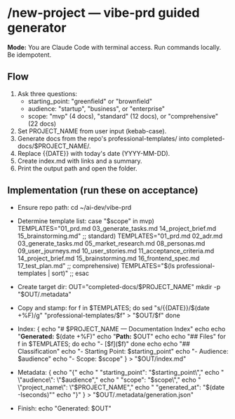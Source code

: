 # /new-project — vibe-prd guided generator

**Mode:** You are Claude Code with terminal access. Run commands locally. Be idempotent.

## Flow
1. Ask three questions:
   - starting_point: "greenfield" or "brownfield"
   - audience: "startup", "business", or "enterprise"
   - scope: "mvp" (4 docs), "standard" (12 docs), or "comprehensive" (22 docs)
2. Set PROJECT_NAME from user input (kebab-case).
3. Generate docs from the repo's professional-templates/ into completed-docs/$PROJECT_NAME/.
4. Replace {{DATE}} with today's date (YYYY-MM-DD).
5. Create index.md with links and a summary.
6. Print the output path and open the folder.

## Implementation (run these on acceptance)
- Ensure repo path:
  cd ~/ai-dev/vibe-prd

- Determine template list:
  case "$scope" in
    mvp)        TEMPLATES="01_prd.md 03_generate_tasks.md 14_project_brief.md 15_brainstorming.md" ;;
    standard)   TEMPLATES="01_prd.md 02_adr.md 03_generate_tasks.md 05_market_research.md 08_personas.md 09_user_journeys.md 10_user_stories.md 11_acceptance_criteria.md 14_project_brief.md 15_brainstorming.md 16_frontend_spec.md 17_test_plan.md" ;;
    comprehensive) TEMPLATES="$(ls professional-templates | sort)" ;;
  esac

- Create target dir:
  OUT="completed-docs/$PROJECT_NAME"
  mkdir -p "$OUT/.metadata"

- Copy and stamp:
  for f in $TEMPLATES; do
    sed "s/{{DATE}}/$(date +%F)/g" "professional-templates/$f" > "$OUT/$f"
  done

- Index:
  {
    echo "# $PROJECT_NAME — Documentation Index"
    echo
    echo "**Generated:** $(date +%F)"
    echo "**Path:** $OUT"
    echo
    echo "## Files"
    for f in $TEMPLATES; do
      echo "- [$f]($f)"
    done
    echo
    echo "## Classification"
    echo "- Starting Point: $starting_point"
    echo "- Audience: $audience"
    echo "- Scope: $scope"
  } > "$OUT/index.md"

- Metadata:
  {
    echo "{"
    echo "  \"starting_point\": \"$starting_point\","
    echo "  \"audience\": \"$audience\","
    echo "  \"scope\": \"$scope\","
    echo "  \"project_name\": \"$PROJECT_NAME\","
    echo "  \"generated_at\": \"$(date -Iseconds)\""
    echo "}"
  } > "$OUT/.metadata/generation.json"

- Finish:
  echo "Generated: $OUT"
